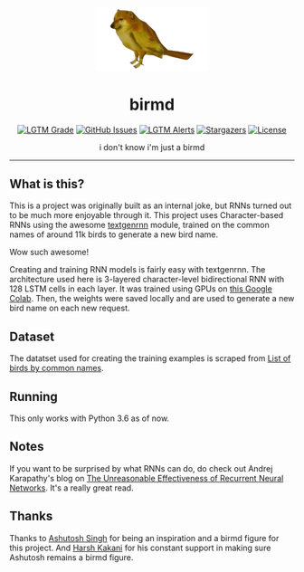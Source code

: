 <p align="center"><img alt="birmd" src="static/birmd.png" width="200"></p>

<h1 align="center">birmd</h1>

<p align="center">
  <a href="https://lgtm.com/projects/g/thepushkarp/birmd"><img alt="LGTM Grade" src="https://img.shields.io/lgtm/grade/python/github/thepushkarp/birmd?style=for-the-badge"></a>
  <a href="https://github.com/thepushkarp/birmd/issues"><img alt="GitHub Issues" src="https://img.shields.io/github/issues/thepushkarp/birmd?style=for-the-badge"></a>
  <a href="https://lgtm.com/projects/g/thepushkarp/birmd"><img alt="LGTM Alerts" src="https://img.shields.io/lgtm/alerts/github/thepushkarp/birmd?style=for-the-badge"></a>
  <a href="https://github.com/thepushkarp/birmd/stargazers"><img alt="Stargazers" src="https://img.shields.io/github/stars/thepushkarp/birmd?style=for-the-badge"></a>
  <a href="https://github.com/thepushkarp/birmd/blob/master/LICENSE"><img alt="License" src="https://img.shields.io/github/license/thepushkarp/birmd?style=for-the-badge"></a>
</p>

<p align="center">i don't know i'm just a birmd</P>

---

## What is this?

This is a project was originally built as an internal joke, but RNNs turned out to be much more enjoyable through it. This project uses Character-based RNNs using the awesome [textgenrnn](https://github.com/minimaxir/textgenrnn) module, trained on the common names of around 11k birds to generate a new bird name.

Wow such awesome!

Creating and training RNN models is fairly easy with textgenrnn. The architecture used here is 3-layered character-level bidirectional RNN with 128 LSTM cells in each layer. It was trained using GPUs on [this Google Colab](https://colab.research.google.com/drive/1TbHIok9WCVlTznDwtsDaJM1vpjUXK5bT?usp=sharing). Then, the weights were saved locally and are used to generate a new bird name on each new request.

## Dataset

The datatset used for creating the training examples is scraped from [List of birds by common names](https://en.wikipedia.org/wiki/List_of_birds_by_common_name).

## Running

This only works with Python 3.6 as of now.

## Notes

If you want to be surprised by what RNNs can do, do check out Andrej Karapathy's blog on [The Unreasonable Effectiveness of Recurrent Neural Networks](https://karpathy.github.io/2015/05/21/rnn-effectiveness/). It's a really great read.

## Thanks

Thanks to [Ashutosh Singh](https://github.com/thecodepapaya) for being an inspiration and a birmd figure for this project. And [Harsh Kakani](https://github.com/Harshkakani) for his constant support in making sure Ashutosh remains a birmd figure.
